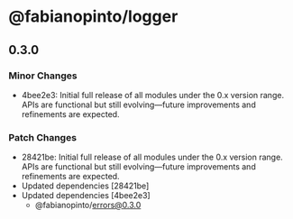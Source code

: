 # @fabianopinto/logger

## 0.3.0

### Minor Changes

- 4bee2e3: Initial full release of all modules under the 0.x version range. APIs are functional but still evolving—future improvements and refinements are expected.

### Patch Changes

- 28421be: Initial full release of all modules under the 0.x version range. APIs are functional but still evolving—future improvements and refinements are expected.
- Updated dependencies [28421be]
- Updated dependencies [4bee2e3]
  - @fabianopinto/errors@0.3.0
